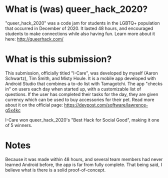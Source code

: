 # What is (was) queer_hack_2020?

"queer_hack_2020" was a code jam for students in the LGBTQ+ population that occurred in December of 2020. It lasted 48 hours, and encouraged students to make connections while also having fun. 
Learn more about it here: http://queerhack.com/

# What is this submission?

This submission, officially titled "I-Care", was developed by myself (Aaron Schwartz), Tim Smith, and Misty Houle. It is a mobile app developed with Android Studio that combines a to-do list with Tamagotchi.
The app "checks in" on users each day when started up, with a customizable list of questions. If the user has completed their tasks for the day, they are given currency which can be used to buy accessories for their pet.
Read more about it on the official page: https://devpost.com/software/lawrence-g5x4kc

I-Care won queer_hack_2020's "Best Hack for Social Good", making it one of 5 winners.

# Notes
Because it was made within 48 hours, and several team members had never learned Android before, the app is far from fully complete. That being said, I believe what is there is a solid proof-of-concept.

